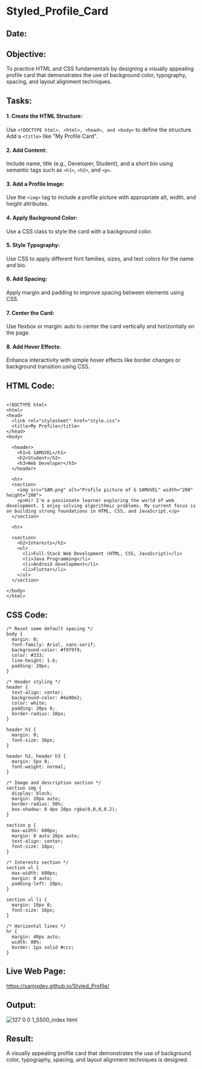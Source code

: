 # Styled_Profile_Card
## Date:

## Objective:
To practice HTML and CSS fundamentals by designing a visually appealing profile card that demonstrates the use of background color, typography, spacing, and layout alignment techniques.

## Tasks:
#### 1. Create the HTML Structure:
Use ```<!DOCTYPE html>, <html>, <head>, and <body>``` to define the structure.
Add a ```<title>``` like "My Profile Card".

#### 2. Add Content:
Include name, title (e.g., Developer, Student), and a short bio using semantic tags such as ```<h1>```, ```<h2>```, and ```<p>```.

#### 3. Add a Profile Image:
Use the ```<img>``` tag to include a profile picture with appropriate alt, width, and height attributes.

#### 4. Apply Background Color:
Use a CSS class to style the card with a background color.

#### 5. Style Typography:
Use CSS to apply different font families, sizes, and text colors for the name and bio.

#### 6. Add Spacing:
Apply margin and padding to improve spacing between elements using CSS.

#### 7. Center the Card:
Use flexbox or margin: auto to center the card vertically and horizontally on the page.

#### 8. Add Hover Effects:
Enhance interactivity with simple hover effects like border changes or background transition using CSS.

## HTML Code:
```

<!DOCTYPE html>
<html>
<head>
  <link rel="stylesheet" href="style.css">
  <title>My Profile</title>
</head>
<body>

  <header>
    <h1>G SAMUVEL</h1>
    <h2>Student</h2>
    <h3>Web Developer</h3>
  </header>

  <hr>
  <section>
    <img src="SAM.png" alt="Profile picture of G SAMUVEL" width="200" height="200">
    <p>Hi! I'm a passionate learner exploring the world of web development. I enjoy solving algorithmic problems. My current focus is on building strong foundations in HTML, CSS, and JavaScript.</p>
  </section>

  <hr>

  <section>
    <h2>Interests</h2>
    <ul>
      <li>Full-Stack Web Development (HTML, CSS, JavaScript)</li>
      <li>Java Programming</li>
      <li>Android development</li>
      <li>Flutter</li>
    </ul>
  </section>

</body>
</html>
```

## CSS Code:
```
/* Reset some default spacing */
body {
  margin: 0;
  font-family: Arial, sans-serif;
  background-color: #f9f9f9;
  color: #333;
  line-height: 1.6;
  padding: 20px;
}

/* Header styling */
header {
  text-align: center;
  background-color: #4a90e2;
  color: white;
  padding: 20px 0;
  border-radius: 10px;
}

header h1 {
  margin: 0;
  font-size: 36px;
}

header h2, header h3 {
  margin: 5px 0;
  font-weight: normal;
}

/* Image and description section */
section img {
  display: block;
  margin: 20px auto;
  border-radius: 50%;
  box-shadow: 0 4px 10px rgba(0,0,0,0.2);
}

section p {
  max-width: 600px;
  margin: 0 auto 20px auto;
  text-align: center;
  font-size: 18px;
}

/* Interests section */
section ul {
  max-width: 600px;
  margin: 0 auto;
  padding-left: 20px;
}

section ul li {
  margin: 10px 0;
  font-size: 16px;
}

/* Horizontal lines */
hr {
  margin: 40px auto;
  width: 80%;
  border: 1px solid #ccc;
}
```
## Live Web Page:
https://samjxdev.github.io/Styled_Profile/
## Output:
![127 0 0 1_5500_index html](https://github.com/user-attachments/assets/03019785-e3ec-460e-8a1b-04e494546dd0)

## Result:
A visually appealing profile card that demonstrates the use of background color, typography, spacing, and layout alignment techniques is designed.
